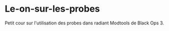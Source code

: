 # Le-on-sur-les-probes
Petit cour sur l'utilisation des probes dans radiant Modtools de Black Ops 3.
